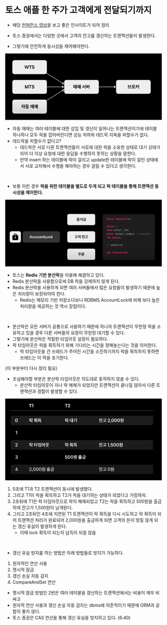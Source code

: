 # 토스 애플 한 주가 고객에게 전달되기까지

- 해당 [컨퍼런스 영상](https://www.youtube.com/watch?v=UOWy6zdsD-c&t=55s&ab_channel=%ED%86%A0%EC%8A%A4)을 보고 좋은 인사이트가 되어 정리

- 토스 증권에서는 다양한 곳에서 고객의 잔고를 갱신하는 트랜잭션들이 발생한다.
- 그렇기에 안전하게 동시성을 제어해야한다.

![image1](img/toss-slash22-concurrency-1.png)

- 자동 매매는 여러 테이블에 대한 삽입 및 갱신이 일어나는 트랜잭션이기에 테이블 하나하나 모두 락을 잡아버린다면 성능 저하와 데드락 지옥을 피할수가 없다.
- 데드락을 피할수가 없다고?
    - 데드락은 서로 다른 트랜잭션들이 서로에 대한 락을 소유한 상태로 대기 상태가 되어 더 이상 요청에 대한 응답을 수행하지 못하는 상황을 말한다.
    - 만약 insert 하는 테이블에 락이 걸리고 update한 테이블에 락이 걸린 상태에서 서로 교차해서 수행을 해야하는 경우 걸릴 수 있다고 생각한다.

<br>

- 보통 이런 경우 **락을 위한 테이블을 별도로 두게 되고 락 테이블을 통해 트랜잭션 동시성을 제어한다.**

![image2](img/toss-slash22-concurrency-2.png)

- 토스는 **Redis 기반 분산락**을 이용해 해결하고 있다.
- Redis 분산락을 사용함으로써 DB 락을 강제하지 않게 된다.
- Redis 분산락을 사용하게 되면 여러 서버들에서 많은 요청들이 발생하기 때문에 높은 처리량이 보장되어야 한다.
  - Redis는 메모리 기반 저장소다보니 RDBMS AccountLock에 비해 보다 높은 처리량을 제공하는 것 역시 장점이다.

<br>

- 분산락은 모든 서버가 공통으로 사용하기 때문에 하나의 트랜잭션이 무한정 락을 소유하고 있을 경우 다른 서버들의 요청이 무한정 대기할 수 있다.
- 그렇기에 분산락은 적절한 타임아웃 설정이 필요하다.
- 락 타임아웃은 락을 획득하기 위해 기다리는 시간을 정해놓는다는 것을 의미한다. 
  - 락 타임아웃을 건 쓰레드가 주어진 시간을 소진하기까지 락을 획득하지 못하면 쓰레드는 이 락을 포기한다.

(이 부분부터 다시 정리 필요)
- 조심해야할 부분은 분산락 타임아웃은 의도대로 동작하지 않을 수 있다.
    - 분산락 타임아웃이 지나 락 해체가 되었지만 트랜잭션이 끝나질 않아서 다른 트랜잭션과 경합이 발생할 수 있다.

![image3](img/toss-slash22-concurrency-3.png)

1. 0초에 T1과 T2 트랜잭션이 동시에 발생했다.
2. 그리고 T1이 락을 획득하고 T2가 락을 대기하는 상태가 되었다고 가정하자.
3. 2초뒤에 T1은 락 타임아웃으로 락이 해제되었고 T2는 락을 획득하고 500원을 출금하여 잔고가 1,500원이 남게된다.
4. 그리고 2초뒤인 4초에 지연된 T1 트랜잭션이 락 획득을 다시 시도하고 락 획득이 되어 트랜잭션 처리가 완료되어 2,000원을 출금하게 되면 고객의 돈이 맞질 않게 되는 갱신 유실이 발생하게 된다.
   - 이때 lock 획득이 되는지 납득이 되질 않음

<br>

- 갱신 유실 방지를 하는 방법은 아래 방법들로 방지가 가능하다.
1. 원자적인 연산 사용
2. 명시적 잠금
3. 갱신 손실 자동 감지
4. CompareAndSet 연산

- 명시적 잠금 방법인 2번은 여러 테이블을 갱신하는 트랜잭션에서는 비용이 매우 비싸고
- 원자적 연산 사용과 갱신 손실 자동 감지는 dbms에 의존적이기 때문에 ORM과 궁합이 좋지 않다.
- 토스 증권은 CAS 연산을 통해 갱신 유실을 방지하고 있다. (6:40)